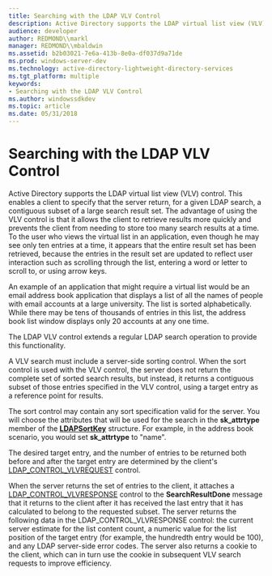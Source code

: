 ```yaml
---
title: Searching with the LDAP VLV Control
description: Active Directory supports the LDAP virtual list view (VLV) control.
audience: developer
author: REDMOND\\markl
manager: REDMOND\\mbaldwin
ms.assetid: b2b03021-7e6a-413b-8e0a-df037d9a71de
ms.prod: windows-server-dev
ms.technology: active-directory-lightweight-directory-services
ms.tgt_platform: multiple
keywords:
- Searching with the LDAP VLV Control
ms.author: windowssdkdev
ms.topic: article
ms.date: 05/31/2018
---
```


# Searching with the LDAP VLV Control

Active Directory supports the LDAP virtual list view (VLV) control. This enables a client to specify that the server return, for a given LDAP search, a contiguous subset of a large search result set. The advantage of using the VLV control is that it allows the client to retrieve results more quickly and prevents the client from needing to store too many search results at a time. To the user who views the virtual list in an application, even though he may see only ten entries at a time, it appears that the entire result set has been retrieved, because the entries in the result set are updated to reflect user interaction such as scrolling through the list, entering a word or letter to scroll to, or using arrow keys.

An example of an application that might require a virtual list would be an email address book application that displays a list of all the names of people with email accounts at a large university. The list is sorted alphabetically. While there may be tens of thousands of entries in this list, the address book list window displays only 20 accounts at any one time.

The LDAP VLV control extends a regular LDAP search operation to provide this functionality.

A VLV search must include a server-side sorting control. When the sort control is used with the VLV control, the server does not return the complete set of sorted search results, but instead, it returns a contiguous subset of those entries specified in the VLV control, using a target entry as a reference point for results.

The sort control may contain any sort specification valid for the server. You will choose the attributes that will be used for the search in the **sk\_attrtype** member of the [**LDAPSortKey**](/previous-versions/windows/desktop/api/Winldap/ns-winldap-ldapsortkeya) structure. For example, in the address book scenario, you would set **sk\_attrtype** to "name".

The desired target entry, and the number of entries to be returned both before and after the target entry are determined by the client's [LDAP\_CONTROL\_VLVREQUEST](ldap-control-vlvrequest.md) control.

When the server returns the set of entries to the client, it attaches a [LDAP\_CONTROL\_VLVRESPONSE](ldap-control-vlvresponse.md) control to the **SearchResultDone** message that it returns to the client after it has received the last entry that it has calculated to belong to the requested subset. The server returns the following data in the LDAP\_CONTROL\_VLVRESPONSE control: the current server estimate for the list content count, a numeric value for the list position of the target entry (for example, the hundredth entry would be 100), and any LDAP server-side error codes. The server also returns a cookie to the client, which can in turn use the cookie in subsequent VLV search requests to improve efficiency.

 

 




